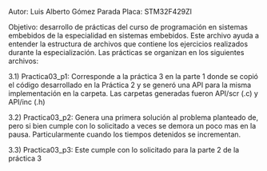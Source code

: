 Autor: Luis Alberto Gómez Parada
Placa: STM32F429ZI


Objetivo: desarrollo de prácticas del curso de programación   en sistemas embebidos de la especialidad en sistemas embebidos. Este archivo ayuda a entender la estructura de archivos que contiene los ejercicios realizados durante la especialización. Las prácticas se organizan en los siguientes archivos:

3.1) Practica03_p1: Corresponde a la práctica 3 en la parte 1 donde se copió el código desarrollado en la Práctica 2 y se generó una API para la misma implementación en la carpeta. Las carpetas generadas fueron API/scr (.c) y API/inc (.h)

3.2) Practica03_p2: Genera una primera solución al problema planteado de, pero si bien cumple con lo solicitado a veces se demora un poco mas en la pausa. Particularmente cuando los tiempos detenidos se incrementan.

3.3) Practica03_p3: Este cumple con lo solicitado para la parte 2 de la práctica 3 
